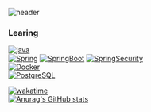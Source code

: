 ![header](https://capsule-render.vercel.app/api?type=Waving&color=auto&text=Welcome)

### Learing

[![java](https://img.shields.io/badge/Java-007396?style=flat-square&logo=Java&logoColor=white)]() <br>
[![Spring](https://img.shields.io/badge/Spring-6DB33F?style=flat-square&logo=Spring&logoColor=white)](github.com/sbs1621) [![SpringBoot](https://img.shields.io/badge/SpringBoot-6DB33F?style=flat-square&logo=SpringBoot&logoColor=white)](github.com/sbs1621) [![SpringSecurity](https://img.shields.io/badge/SpringSecurity-6DB33F?style=flat-square&logo=SpringSecurity&logoColor=white)](github.com/sbs1621) <br>
[![Docker](https://img.shields.io/badge/Docker-2496ED?style=flat-square&logo=Docker&logoColor=white)](github.com/sbs1621) <br>
[![PostgreSQL](https://img.shields.io/badge/PostgreSQL-4169E1?style=flat-square&logo=PostgreSQL&logoColor=white)](github.com/sbs1621) <br>

[![wakatime](https://wakatime.com/badge/user/4d144f1b-78cb-4d51-bcc0-f6da6f167f80.svg)](https://wakatime.com/@4d144f1b-78cb-4d51-bcc0-f6da6f167f80)<br>
[![Anurag's GitHub stats](https://github-readme-stats.vercel.app/api?username=sbs1621&show_icons=true&theme=radical&count_private=true)](https://github.com/anuraghazra/github-readme-stats)
